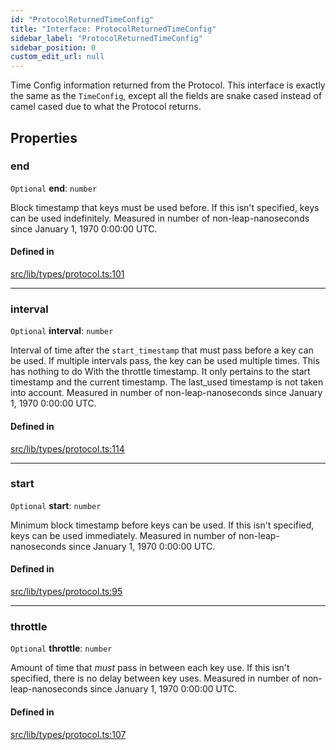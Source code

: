 ```yaml
---
id: "ProtocolReturnedTimeConfig"
title: "Interface: ProtocolReturnedTimeConfig"
sidebar_label: "ProtocolReturnedTimeConfig"
sidebar_position: 0
custom_edit_url: null
---
```


Time Config information returned from the Protocol. This interface is exactly the same as the `TimeConfig`, except all the fields are
snake cased instead of camel cased due to what the Protocol returns.

## Properties

### end

 `Optional` **end**: `number`

Block timestamp that keys must be used before. If this isn't specified, keys can be used indefinitely.
Measured in number of non-leap-nanoseconds since January 1, 1970 0:00:00 UTC.

#### Defined in

[src/lib/types/protocol.ts:101](https://github.com/keypom/keypom-js/blob/44ee5c18/src/lib/types/protocol.ts#L101)

___

### interval

 `Optional` **interval**: `number`

Interval of time after the `start_timestamp` that must pass before a key can be used. If multiple intervals pass, the key can be used multiple times. 
This has nothing to do With the throttle timestamp. It only pertains to the start timestamp and the current timestamp. The last_used timestamp is not taken into account.
Measured in number of non-leap-nanoseconds since January 1, 1970 0:00:00 UTC.

#### Defined in

[src/lib/types/protocol.ts:114](https://github.com/keypom/keypom-js/blob/44ee5c18/src/lib/types/protocol.ts#L114)

___

### start

 `Optional` **start**: `number`

Minimum block timestamp before keys can be used. If this isn't specified, keys can be used immediately.
Measured in number of non-leap-nanoseconds since January 1, 1970 0:00:00 UTC.

#### Defined in

[src/lib/types/protocol.ts:95](https://github.com/keypom/keypom-js/blob/44ee5c18/src/lib/types/protocol.ts#L95)

___

### throttle

 `Optional` **throttle**: `number`

Amount of time that *must* pass in between each key use. If this isn't specified, there is no delay between key uses.
Measured in number of non-leap-nanoseconds since January 1, 1970 0:00:00 UTC.

#### Defined in

[src/lib/types/protocol.ts:107](https://github.com/keypom/keypom-js/blob/44ee5c18/src/lib/types/protocol.ts#L107)
